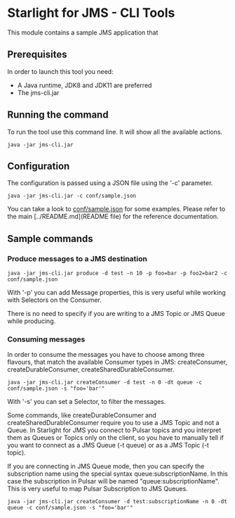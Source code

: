 # Starlight for JMS - CLI Tools

This module contains a sample JMS application that 

## Prerequisites

In order to launch this tool you need:
- A Java runtime, JDK8 and JDK11 are preferred
- The jms-cli.jar

## Running the command

To run the tool use this command line. It will show all the available actions.

```
java -jar jms-cli.jar
```

## Configuration

The configuration is passed using a JSON file using the '-c' parameter.

```
java -jar jms-cli.jar -c conf/sample.json
```

You can take a look to [conf/sample.json](conf/sample.json) for some examples.
Please refer to the main [../README.md](README file) for the reference documentation.

## Sample commands

### Produce messages to a JMS destination

```
java -jar jms-cli.jar produce -d test -n 10 -p foo=bar -p foo2=bar2 -c conf/sample.json
```

With '-p' you can add Message properties, this is very useful while working with Selectors on the Consumer.

There is no need to specify if you are writing to a JMS Topic or JMS Queue while producing.

### Consuming messages

In order to consume the messages you have to choose among three flavours, that match the available
Consumer types in JMS: createConsumer, createDurableConsumer, createSharedDurableConsumer.

```
java -jar jms-cli.jar createConsumer -d test -n 0 -dt queue -c conf/sample.json -s "foo='bar'"
```

With '-s' you can set a Selector, to filter the messages.

Some commands, like createDurableConsumer and createSharedDurableConsumer require you to use a JMS Topic
and not a Queue.
In Starlight for JMS you connect to Pulsar topics and you interpret them as Queues or Topics only on the client, so you have to manually tell if you want to connect as a JMS Queue (-t queue) or as a JMS Topic (-t topic).

If you are connecting in JMS Queue mode, then you can specify the subscription name using the special syntax queue:subscriptionName.
In this case the subscription in Pulsar will be named "queue:subscriptionName".
This is very useful to map Pulsar Subscription to JMS Queues.

```
java -jar jms-cli.jar createConsumer -d test:subscriptionName -n 0 -dt queue -c conf/sample.json -s "foo='bar'"
```